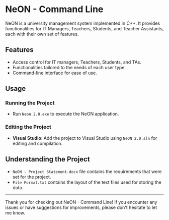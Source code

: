 # NeON - Command Line

NeON is a university management system implemented in C++. It provides functionalities for IT Managers, Teachers, Students, and Teacher Assistants, each with their own set of features.

## Features

- Access control for IT managers, Teachers, Students, and TAs.
- Functionalities tailored to the needs of each user type.
- Command-line interface for ease of use.

## Usage

### Running the Project

- Run `Neon 2.0.exe` to execute the NeON application.

### Editing the Project
- **Visual Studio**: Add the project to Visual Studio using `NeON 2.0.sln` for editing and compilation.

## Understanding the Project

- `NeON - Project Statement.docx` file contains the requirements that were set for the project.
- `File Format.txt` contains the layout of the text files used for storing the data.

---

Thank you for checking out NeON - Command Line! If you encounter any issues or have suggestions for improvements, please don't hesitate to let me know. 
